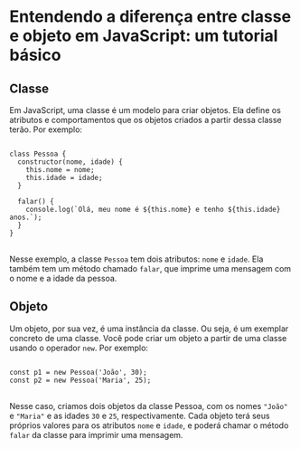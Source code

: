 <h1>Entendendo a diferença entre classe e objeto em JavaScript: um tutorial básico</h1>

<h2>Classe</h2>

Em JavaScript, uma classe é um modelo para criar objetos. Ela define os atributos e comportamentos que os objetos criados a partir dessa classe terão. Por exemplo:

<pre>
<code>
class Pessoa {
  constructor(nome, idade) {
    this.nome = nome;
    this.idade = idade;
  }

  falar() {
    console.log(`Olá, meu nome é ${this.nome} e tenho ${this.idade} anos.`);
  }
}
</code>
</pre>

Nesse exemplo, a classe `Pessoa` tem dois atributos: `nome` e `idade`. Ela também tem um método chamado `falar`, que imprime uma mensagem com o nome e a idade da pessoa.

<h2>Objeto</h2>

Um objeto, por sua vez, é uma instância da classe. Ou seja, é um exemplar concreto de uma classe. Você pode criar um objeto a partir de uma classe usando o operador `new`. Por exemplo:

<pre>
<code>
const p1 = new Pessoa('João', 30);
const p2 = new Pessoa('Maria', 25);
</code>
</pre>

Nesse caso, criamos dois objetos da classe Pessoa, com os nomes `"João"` e `"Maria"` e as idades `30` e `25`, respectivamente. Cada objeto terá seus próprios valores para os atributos `nome` e `idade`, e poderá chamar o método `falar` da classe para imprimir uma mensagem.
